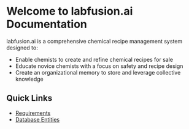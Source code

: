 # Welcome to labfusion.ai Documentation

labfusion.ai is a comprehensive chemical recipe management system designed to:

- Enable chemists to create and refine chemical recipes for sale
- Educate novice chemists with a focus on safety and recipe design
- Create an organizational memory to store and leverage collective knowledge

## Quick Links

- [Requirements](/requirements)
- [Database Entities](/entities)
